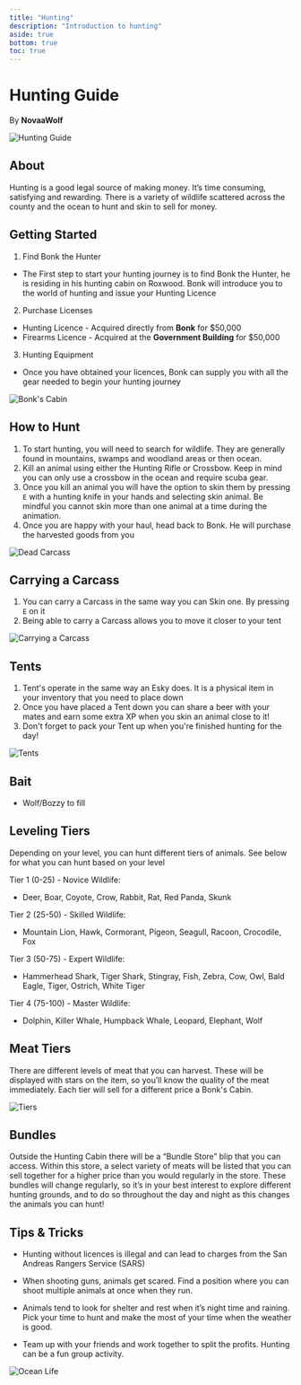 ```yaml
---
title: "Hunting"
description: "Introduction to hunting"
aside: true
bottom: true
toc: true
---
```


# Hunting Guide

By **NovaaWolf**

![Hunting Guide](https://i.imgur.com/Pbmws0j.png)


## About
Hunting is a good legal source of making money. It’s time consuming, satisfying and rewarding. There is a variety of wildlife scattered across the county and the ocean to hunt and skin to sell for money.


## Getting Started

1. Find Bonk the Hunter
- The First step to start your hunting journey is to find Bonk the Hunter, he is residing in his hunting cabin on Roxwood. Bonk will introduce you to the world of hunting and issue your Hunting Licence
2. Purchase Licenses 
- Hunting Licence - Acquired directly from **Bonk** for $50,000
- Firearms Licence - Acquired at the **Government Building** for $50,000
3. Hunting Equipment
  - Once you have obtained your licences, Bonk can supply you with all the gear needed to begin your hunting journey 

![Bonk's Cabin](https://imgur.com/66MSPnb.png)


## How to Hunt

1. To start hunting, you will need to search for wildlife. They are generally found in mountains, swamps and woodland areas or then ocean.
2. Kill an animal using either the Hunting Rifle or Crossbow. Keep in mind you can only use a crossbow in the ocean and require scuba gear.
3. Once you kill an animal you will have the option to skin them by pressing ```E``` with a hunting knife in your hands and selecting skin animal. Be mindful you cannot skin more than one animal at a time during the animation.
4. Once you are happy with your haul, head back to Bonk. He will purchase the harvested goods from you

![Dead Carcass](https://imgur.com/IWD9fvx.png)

## Carrying a Carcass

1. You can carry a Carcass in the same way you can Skin one. By pressing ```E``` on it
2. Being able to carry a Carcass allows you to move it closer to your tent

![Carrying a Carcass](https://imgur.com/paqd9ZR.png)

## Tents

1. Tent's operate in the same way an Esky does. It is a physical item in your inventory that you need to place down 
2. Once you have placed a Tent down you can share a beer with your mates and earn some extra XP when you skin an animal close to it!
3. Don't forget to pack your Tent up when you're finished hunting for the day! 

![Tents](https://imgur.com/ZowAIsv.png)

## Bait

- Wolf/Bozzy to fill

## Leveling Tiers
Depending on your level, you can hunt different tiers of animals. See below for what you can hunt based on your level

Tier 1 (0-25) - Novice Wildlife:
 - Deer, Boar, Coyote, Crow, Rabbit, Rat, Red Panda, Skunk

Tier 2 (25-50) - Skilled Wildlife:
 - Mountain Lion, Hawk, Cormorant, Pigeon, Seagull, Racoon, Crocodile, Fox

Tier 3 (50-75) - Expert Wildlife:
 - Hammerhead Shark, Tiger Shark, Stingray, Fish, Zebra, Cow, Owl, Bald Eagle, Tiger, Ostrich, White Tiger

Tier 4 (75-100) - Master Wildlife: 
 - Dolphin, Killer Whale, Humpback Whale, Leopard, Elephant, Wolf


## Meat Tiers

There are different levels of meat that you can harvest. These will be displayed with stars on the item, so you’ll know the quality of the meat immediately. Each tier will sell for a different price a Bonk's Cabin.


![Tiers]()

## Bundles
Outside the Hunting Cabin there will be a “Bundle Store” blip that you can access. Within this store, a select variety of meats will be listed that you can sell together for a higher price than you would regularly in the store. These bundles will change regularly, so it’s in your best interest to explore different hunting grounds, and to do so throughout the day and night as this changes the animals you can hunt! 

## Tips & Tricks

- Hunting without licences is illegal and can lead to charges from the San Andreas Rangers Service (SARS)

- When shooting guns, animals get scared. Find a position where you can shoot multiple animals at once when they run.

- Animals tend to look for shelter and rest when it’s night time and raining. Pick your time to hunt and make the most of your time when the weather is good. 

- Team up with your friends and work together to split the profits. Hunting can be a fun group activity.

![Ocean Life](https://i.imgur.com/ciePpUw.png)


